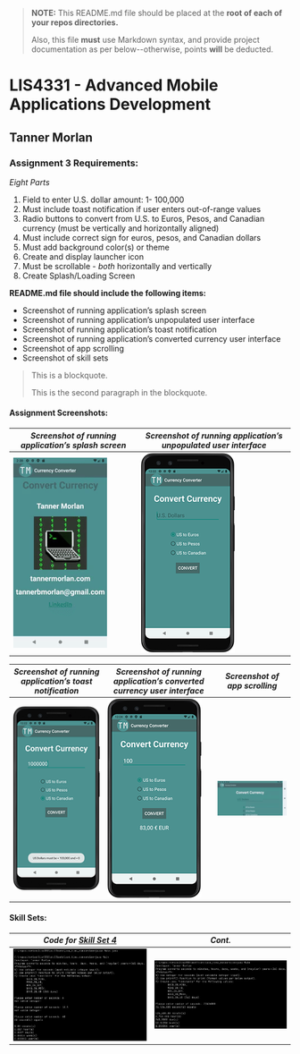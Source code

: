 > **NOTE:** This README.md file should be placed at the **root of each of your repos directories.**
>
>Also, this file **must** use Markdown syntax, and provide project documentation as per below--otherwise, points **will** be deducted.
>

# LIS4331 - Advanced Mobile Applications Development

## Tanner Morlan

### **Assignment 3 Requirements:**

*Eight Parts*
1. Field to enter U.S. dollar amount: 1- 100,000
2. Must include toast notification if user enters out-of-range values
3. Radio buttons to convert from U.S. to Euros, Pesos, and Canadian currency (must be vertically and horizontally aligned)
4. Must include correct sign for euros, pesos, and Canadian dollars
5. Must add background color(s) or theme
6. Create and display launcher icon
7. Must be scrollable - *both* horizontally and vertically
8. Create Splash/Loading Screen

**README.md file should include the following items:**

- Screenshot of running application’s splash screen
- Screenshot of running application’s unpopulated user interface
- Screenshot of running application’s toast notification
- Screenshot of running application’s converted currency user interface
- Screenshot of app scrolling
- Screenshot of skill sets


> This is a blockquote.
> 
> This is the second paragraph in the blockquote.
>

#### **Assignment Screenshots:**

| *Screenshot of running application’s splash screen* | *Screenshot of running application’s unpopulated user interface* |
| ------------- | ------------- |
| ![Screenshot of running application’s splash screen](img/splash_recording.gif "Screenshot of running application’s splash screen") | ![Screenshot of running application’s unpopulated user interface](img/unpopulated_ui.png "Screenshot of running application’s unpopulated user interface") |

| *Screenshot of running application’s toast notification* | *Screenshot of running application’s converted currency user interface* | *Screenshot of app scrolling* |
| ------------- | ------------- | ------------- |
| ![Screenshot of running application’s toast notification](img/toast_notification.png "Screenshot of running application’s toast notification") | ![Screenshot of running application’s converted currency user interface](img/converted_currency.png "Screenshot of running application’s converted currency user interface") | ![Screenshot of app scrolling](img/scrolling.gif "Screenshot of app scrolling") |


#### **Skill Sets:**

| *Code for [Skill Set 4](../skillsets/ss1_non_oop_circle/Methods.java)* | *Cont.* |
| ------------- | ------------- |
| ![Screenshot of Skill Set 4-1](img/ss4-1.png "Screenshot of Skill Set 4-1") | ![Screenshot of Skill Set 4-2](img/ss4-2.png "Screenshot of Skill Set 4-2") |